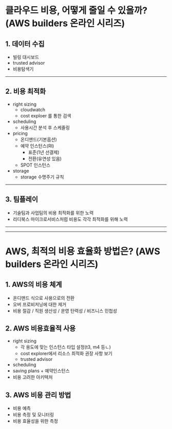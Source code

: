 # 클라우드 비용, 어떻게 줄일 수 있을까? (AWS builders 온라인 시리즈)

## 1. 데이터 수집

- 빌링 대시보드
- trusted advisor
- 비용탐색기

---

## 2. 비용 최적화

- right sizing
    - cloudwatch
    - cost exploer 를 통한 검색
- scheduling
    - 사용시간 분석 후 스케줄링
- pricing
    - 온디맨드(기본옵션)
    - 예약 인스턴스(RI)
        - 표준(1년 선결제)
        - 전환(유연성 있음)
    - SPOT 인스턴스
- storage
    - storage 수명주기 규칙

---

## 3. 팀플레이

- 기술팀과 사업팀의 비용 최적화를 위한 노력
- 리디북스 마이크로서비스처럼 비용도 각각 최적화를 위해 노력



---
---



# AWS, 최적의 비용 효율화 방법은?  (AWS builders 온라인 시리즈)

## 1. AWS의 비용 체계
- 온디맨드 식으로 사용으로의 전환
- 오버 프로비저닝에 대한 제거
- 비용 절감 / 직원 생산성 / 운영 탄력성 / 비즈니스 민첩성

## 2. AWS 비용효율적 사용
- right sizing
    - 각 용도에 맞는 인스턴스 타입 설정(t3, m4 등ㄴ)
    - cost explorer에서 리소스 최적화 권장 사항 보기
    - trusted advisor
- scheduling
- saving plans + 예약인스턴스
- 비용 고려한 아키텍처

## 3. AWS 비용 관리 방법
- 비용 예측
- 비용 측정 및 모니터링
- 비용 효율성을 위한 측정